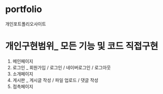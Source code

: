 # portfolio
개인포트폴리오사이트
# 개인구현범위_ 모든 기능 및 코드 직접구현
1. 메인페이지
2. 로그인 _ 회원가입 / 로그인 / 네이버로그인 / 로그아웃
3. 소개페이지
4. 게시판 _ 게시글 작성 / 파일 업로드 / 댓글 작성
5. 접촉페이지
